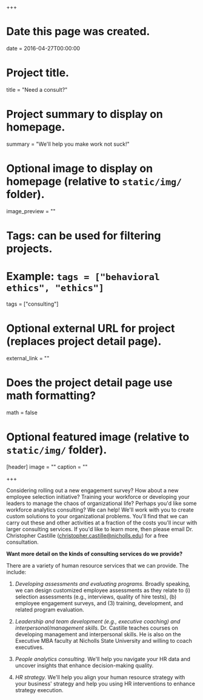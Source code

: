 +++
# Date this page was created.
date = 2016-04-27T00:00:00

# Project title.
title = "Need a consult?"

# Project summary to display on homepage.
summary = "We'll help you make work not suck!"

# Optional image to display on homepage (relative to `static/img/` folder).
image_preview = ""

# Tags: can be used for filtering projects.
# Example: `tags = ["behavioral ethics", "ethics"]`
tags = ["consulting"]

# Optional external URL for project (replaces project detail page).
external_link = ""

# Does the project detail page use math formatting?
math = false

# Optional featured image (relative to `static/img/` folder).
[header]
image = ""
caption = ""

+++

Considering rolling out a new engagement survey? How about a new employee selection initiative? Training your workforce or developing your leaders to manage the chaos of organizational life? Perhaps you'd like some workforce analytics consulting? We can help! We'll work with you to create custom solutions to your organizational problems. You'll find that we can carry out these and other activities at a fraction of the costs you'll incur with larger consulting services. If you'd like to learn more, then please email Dr. Christopher Castille (christopher.castille@nicholls.edu) for a free consultation. 

**Want more detail on the kinds of consulting services do we provide?**

There are a variety of human resource services that we can provide. The include:

1. *Developing assessments and evaluating programs.* Broadly speaking, we can design customized employee assessments as they relate to (i) selection assessments (e.g., interviews, quality of hire tests), (b) employee engagement surveys, and (3) training, development, and related program evaluation.

2. *Leadership and team development (e.g., executive coaching) and interpersonal/management skills.* Dr. Castille teaches courses on developing management and interpersonal skills. He is also on the Executive MBA faculty at Nicholls State University and willing to coach executives.

3. *People analytics consulting.* We'll help you navigate your HR data and uncover insights that enhance decision-making quality.

4. *HR strategy.* We'll help you align your human resource strategy with your  business' strategy and help you using HR interventions to enhance strategy execution.

